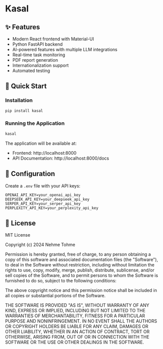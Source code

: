 # Kasal


## ✨ Features

- Modern React frontend with Material-UI
- Python FastAPI backend
- AI-powered features with multiple LLM integrations
- Real-time task monitoring
- PDF report generation
- Internationalization support
- Automated testing

## 🚀 Quick Start

### Installation

```bash
pip install kasal
```

### Running the Application

```bash
kasal
```

The application will be available at:
- Frontend: http://localhost:8000
- API Documentation: http://localhost:8000/docs

## 🔧 Configuration

Create a `.env` file with your API keys:

```env
OPENAI_API_KEY=your_openai_api_key
DEEPSEEK_API_KEY=your_deepseek_api_key
SERPER_API_KEY=your_serper_api_key
PERPLEXITY_API_KEY=your_perplexity_api_key
```

## 📝 License

MIT License

Copyright (c) 2024 Nehme Tohme

Permission is hereby granted, free of charge, to any person obtaining a copy
of this software and associated documentation files (the "Software"), to deal
in the Software without restriction, including without limitation the rights
to use, copy, modify, merge, publish, distribute, sublicense, and/or sell
copies of the Software, and to permit persons to whom the Software is
furnished to do so, subject to the following conditions:

The above copyright notice and this permission notice shall be included in all
copies or substantial portions of the Software.

THE SOFTWARE IS PROVIDED "AS IS", WITHOUT WARRANTY OF ANY KIND, EXPRESS OR
IMPLIED, INCLUDING BUT NOT LIMITED TO THE WARRANTIES OF MERCHANTABILITY,
FITNESS FOR A PARTICULAR PURPOSE AND NONINFRINGEMENT. IN NO EVENT SHALL THE
AUTHORS OR COPYRIGHT HOLDERS BE LIABLE FOR ANY CLAIM, DAMAGES OR OTHER
LIABILITY, WHETHER IN AN ACTION OF CONTRACT, TORT OR OTHERWISE, ARISING FROM,
OUT OF OR IN CONNECTION WITH THE SOFTWARE OR THE USE OR OTHER DEALINGS IN THE
SOFTWARE.
